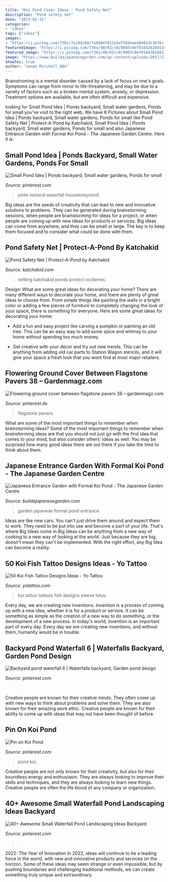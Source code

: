 ```yaml
---
title: "Koi Pond Cover Ideas - Pond Safety Net"
description: "Pond safety net"
date: "2023-01-31"
categories:
- "ideas"
tags: ["ideas"]
images:
- "https://i.pinimg.com/736x/7a/0d/68/7a0d68f812e5ef5bdeeed04019c38f6c.jpg"
featuredImage: "https://i.pinimg.com/736x/90/03/c0/9003c0ef0164262b013c3735e1a7c044.jpg"
featured_image: "https://i.pinimg.com/736x/90/03/c0/9003c0ef0164262b013c3735e1a7c044.jpg"
image: "https://www.buildajapanesegarden.com/wp-content/uploads/2017/11/IMG_6779.jpg"
ShowToc: true
author: "Janae Mitchell DDS"
---
```



Brainstroming is a mental disorder caused by a lack of focus on one's goals. Symptoms can range from minor to life-threatening, and may be due to a variety of factors such as a broken mental system, anxiety, or depression. Treatment options are available, but are often difficult and expensive.

	

		
looking for Small Pond Idea | Ponds backyard, Small water gardens, Ponds for small you've visit to the right web. We have 8 Pictures about Small Pond Idea | Ponds backyard, Small water gardens, Ponds for small like Pond Safety Net | Protect-A-Pond by Katchakid, Small Pond Idea | Ponds backyard, Small water gardens, Ponds for small and also Japanese Entrance Garden with Formal Koi Pond - The Japanese Garden Centre. Here it is:
		
    
## Small Pond Idea | Ponds Backyard, Small Water Gardens, Ponds For Small

<img loading=lazy src="https://i.pinimg.com/736x/be/ed/ea/beedeaf93a677759aa95e361643d60fa.jpg" onerror="this.onerror=null;this.src='https://tse4.mm.bing.net/th?id=OIP.aR115aC4pShMcGkVGcLweAHaJ3&amp;pid=15.1';" alt="Small Pond Idea | Ponds backyard, Small water gardens, Ponds for small">

_Source: pinterest.com_

>pinte reizend waterfall houseinmymind. 

	

Big ideas are the seeds of creativity that can lead to new and innovative solutions to problems. They can be generated during brainstorming sessions, when people are brainstorming for ideas for a project, or when people are coming up with new ideas for products or services. Big ideas can come from anywhere, and they can be small or large. The key is to keep them focused and to consider what could be done with them.

    
## Pond Safety Net | Protect-A-Pond By Katchakid

<img loading=lazy src="https://katchakid.com/wp-content/uploads/2020/03/pond-cover-safety.jpg" onerror="this.onerror=null;this.src='https://tse3.mm.bing.net/th?id=OIP.yIVhibBZCuUammXNpnmqywHaFE&amp;pid=15.1';" alt="Pond Safety Net | Protect-A-Pond by Katchakid">

_Source: katchakid.com_

>netting katchakid ponds protect rockeries. 

	

Design: What are some great ideas for decorating your home?
There are many different ways to decorate your home, and there are plenty of great ideas to choose from. From simple things like painting the walls in a bright color or adding a few pieces of furniture to completely changing the look of your space, there is something for everyone. Here are some great ideas for decorating your home: 
- Add a fun and easy project like carving a pumpkin or painting an old tree. This can be an easy way to add some spice and whimsy to your home without spending too much money. 

- Get creative with your décor and try out new trends. This can be anything from adding old car parts to Station Wagon stencils, and it will give your space a fresh look that you wont find at most major retailers.

    
## Flowering Ground Cover Between Flagstone Pavers 38 – Gardenmagz.com

<img loading=lazy src="https://i.pinimg.com/736x/90/03/c0/9003c0ef0164262b013c3735e1a7c044.jpg" onerror="this.onerror=null;this.src='https://tse4.mm.bing.net/th?id=OIP.IlbuR4N1RwC-73cDmt_fvgHaJ3&amp;pid=15.1';" alt="Flowering ground cover between flagstone pavers 38 – gardenmagz.com">

_Source: pinterest.de_

>flagstone pavers. 

	

What are some of the most important things to remember when brainstorming ideas?
Some of the most important things to remember when brainstorming ideas are that you should not just go with the first idea that comes to your mind, but also consider others’ ideas as well. You may be surprised how many good ideas there are out there if you take the time to think about them.

    
## Japanese Entrance Garden With Formal Koi Pond - The Japanese Garden Centre

<img loading=lazy src="https://www.buildajapanesegarden.com/wp-content/uploads/2017/11/IMG_6779.jpg" onerror="this.onerror=null;this.src='https://tse4.mm.bing.net/th?id=OIP.6RigqzCYONn3esKLiwhXkQHaLH&amp;pid=15.1';" alt="Japanese Entrance Garden with Formal Koi Pond - The Japanese Garden Centre">

_Source: buildajapanesegarden.com_

>garden japanese formal pond entrance. 

	

Ideas are like new cars. You can't just drive them around and expect them to work. They need to be put into use and become a part of your life. That's where Big Ideas come in.Big Ideas can be anything from a new way of cooking to a new way of looking at the world. Just because they are big, doesn't mean they can't be implemented. With the right effort, any Big Idea can become a reality.

    
## 50 Koi Fish Tattoo Designs Ideas - Yo Tattoo

<img loading=lazy src="http://yotattoo.com/wp-content/uploads/2016/03/Koi-Fish-Tattoo-Designs.jpg" onerror="this.onerror=null;this.src='https://tse3.mm.bing.net/th?id=OIP.NJXN--hBxoobrxUlB4sTiQHaJ4&amp;pid=15.1';" alt="50 Koi Fish Tattoo Designs Ideas - Yo Tattoo">

_Source: yotattoo.com_

>koi tattoo tattoos fish designs sleeve lotus. 

	

Every day, we are creating new inventions.
Invention is a process of coming up with a new idea, whether it is for a product or service. It can be something as simple as the creation of a new way to do something, or the development of a new process. In today's world, invention is an important part of every day. Every day we are creating new inventions, and without them, humanity would be in trouble.

    
## Backyard Pond Waterfall 6 | Waterfalls Backyard, Garden Pond Design

<img loading=lazy src="https://i.pinimg.com/736x/7a/0d/68/7a0d68f812e5ef5bdeeed04019c38f6c.jpg" onerror="this.onerror=null;this.src='https://tse4.mm.bing.net/th?id=OIP.4I3VqyRS54TjGInijQfeQwHaJ3&amp;pid=15.1';" alt="Backyard pond waterfall 6 | Waterfalls backyard, Garden pond design">

_Source: pinterest.com_

>. 

	

Creative people are known for their creative minds. They often come up with new ways to think about problems and solve them. They are also known for their amazing work ethic. Creative people are known for their ability to come up with ideas that may not have been thought of before.

    
## Pin On Koi Pond

<img loading=lazy src="https://i.pinimg.com/736x/58/56/4f/58564f5efb4dea237cff2781715a920a.jpg" onerror="this.onerror=null;this.src='https://tse1.mm.bing.net/th?id=OIP.BMdLQcA3eh5KZV_AMm6DbAAAAA&amp;pid=15.1';" alt="Pin on Koi Pond">

_Source: pinterest.com_

>pond koi. 

	

Creative people are not only known for their creativity, but also for their boundless energy and enthusiasm. They are always looking to improve their skills and techniques, and they are always looking to learn new things. Creative people are often the life blood of any company or organization.

    
## 40+ Awesome Small Waterfall Pond Landscaping Ideas Backyard

<img loading=lazy src="https://i.pinimg.com/736x/a1/55/d3/a155d383387774ddf5deaa78f48d3209.jpg" onerror="this.onerror=null;this.src='https://tse4.mm.bing.net/th?id=OIP.tZ_5FojkQjgvVI92xFeDbgHaLH&amp;pid=15.1';" alt="40+ Awesome Small Waterfall Pond Landscaping Ideas Backyard">

_Source: pinterest.com_

>. 

	

2022: The Year of Innovation
In 2022, ideas will continue to be a leading force in the world, with new and innovative products and services on the horizon. Some of these ideas may seem strange or even impossible, but by pushing boundaries and challenging traditional methods, we can create something truly unique and extraordinary.

